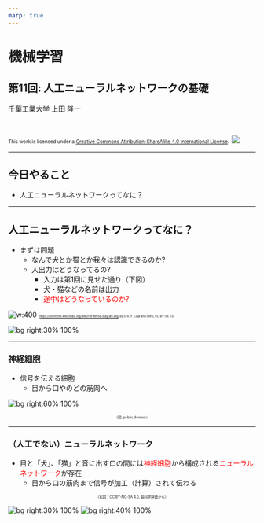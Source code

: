 ```yaml
---
marp: true
---
```


<!-- footer: "機械学習（と統計）第11回" -->

# 機械学習

## 第11回: 人工ニューラルネットワークの基礎

千葉工業大学 上田 隆一

<br />

<span style="font-size:70%">This work is licensed under a </span>[<span style="font-size:70%">Creative Commons Attribution-ShareAlike 4.0 International License</span>](https://creativecommons.org/licenses/by-sa/4.0/).
![](https://i.creativecommons.org/l/by-sa/4.0/88x31.png)

---

<!-- paginate: true -->

## 今日やること

- 人工ニューラルネットワークってなに？

---

## 人工ニューラルネットワークってなに？

- まずは問題
    - なんで犬とか猫とか我々は認識できるのか?
    - 入出力はどうなってるの?
        - 入力は第1回に見せた通り（下図）
        - 犬・猫などの名前は出力
        - <span style="color:red">途中はどうなっているのか?</span>


![w:400](./figs/Retina-diagram.svg.png)<span style="font-size:40%">（https://commons.wikimedia.org/wiki/File:Retina-diagram.svg, by S. R. Y. Cajal and Chrkl, CC-BY-SA 3.0）</span>

![bg right:30% 100%](./figs/cat_and_dog.png)


---

### 神経細胞

- 信号を伝える細胞
   - 目から口やのどの筋肉へ

![bg right:60% 100%](./figs/neuron.png)



<center style="font-size:50%">（図: public domain）</center>

---

### （人工でない）ニューラルネットワーク

- 目と「犬」、「猫」と音に出す口の間には<span style="color:red">神経細胞</span>から構成される<span style="color:red">ニューラルネットワーク</span>が存在
    - 目から口の筋肉まで信号が加工（計算）されて伝わる


<center style="font-size:50%">（右図：CC BY-NC-SA 4.0, 脳科学辞典から）</center>

![bg right:30% 100%](./figs/皮質局所神経回路_図1.png)
![bg right:40% 100%](./figs/皮質局所神経回路_図2.png)


